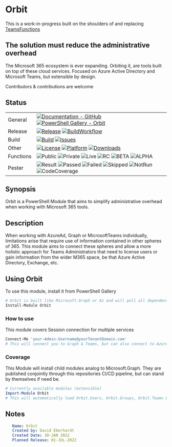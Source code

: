 # Orbit

This is a work-in-progress built on the shoulders of and replacing [TeamsFunctions](https://github.com/DEberhardt/TeamsFunctions)

## The solution must reduce the administrative overhead

The Microsoft 365 ecosystem is ever expanding. Orbiting it, are tools built on top of these cloud services. Focused on Azure Active Directory and Microsoft Teams, but extensible by design.

Contributors & contributions are welcome

## Status

|           |                                                                                                                                                                                                                                                                                                                                                                    |
| --------- | ------------------------------------------------------------------------------------------------------------------------------------------------------------------------------------------------------------------------------------------------------------------------------------------------------------------------------------------------------------------ |
| General     |  [![Documentation - GitHub](https://img.shields.io/badge/Documentation-Orbit-blue.svg)](https://github.com/DEberhardt/Orbit/tree/master/docs) [![PowerShell Gallery - Orbit](https://img.shields.io/badge/PowerShell%20Gallery-Orbit-blue.svg)](https://www.powershellgallery.com/packages/Orbit/) |
| Release     | [![Release](https://img.shields.io/github/v/release/DEberhardt/Orbit?include_prereleases&sort=semver)](.\readme.md) [![BuildWorkflow](https://img.shields.io/github/workflow/status/DEberhardt/Orbit/Publish)](.\readme.md) |
| Build     |  [![Build](https://img.shields.io/badge/Build-unknown-orange.svg)](.\readme.md) [![Issues](https://img.shields.io/github/issues/DEberhardt/Orbit)](https://github.com/DEberhardt/Orbit/issues) |
| Other     | [![License](https://img.shields.io/github/license/DEberhardt/Orbit)](https://github.com/DEberhardt/Orbit/blob/master/LICENSE) [![Platform](https://img.shields.io/powershellgallery/p/Orbit)](.\readme.md) [![Downloads](https://img.shields.io/powershellgallery/dt/Orbit)](.\readme.md) |
| Functions | ![Public](https://img.shields.io/badge/Public-0-blue.svg) ![Private](https://img.shields.io/badge/Private-0-grey.svg) ![Live](https://img.shields.io/badge/Live-0-blue.svg) ![RC](https://img.shields.io/badge/RC-0-green.svg) ![BETA](https://img.shields.io/badge/BETA-3-yellow.svg) ![ALPHA](https://img.shields.io/badge/ALPHA-4-orange.svg)                                                                                                                                                                           |
| Pester    | ![Result](https://img.shields.io/badge/Result-pass-green.svg) ![Passed](https://img.shields.io/badge/Passed-0-blue.svg) ![Failed](https://img.shields.io/badge/Failed-0-red.svg) ![Skipped](https://img.shields.io/badge/Skipped-33-yellow.svg) ![NotRun](https://img.shields.io/badge/NotRun-44-grey.svg) ![CodeCoverage](https://img.shields.io/badge/CodeCoverage-0%25-red.svg)                                                                                                                              |

## Synopsis

Orbit is a PowerShell Module that aims to simplify administrative overhead when working with Microsoft 365 tools.

## Description

When working with AzureAd, Graph or MicrosoftTeams individually, limitations arise that require use of information contained in other spheres of 365. This module aims to connect these spheres and allow a more holistic approach for Teams Administrators that need to license users or gain information from the wider M365 space, be that Azure Active Directory, Exchange, etc.

## Using Orbit

To use this module, install it from PowerShell Gallery

```powershell
# Orbit is built like Microsoft.Graph or Az and will pull all dependent modules
Install-Module Orbit
```

### How to use

This module covers Session connection for multiple services

```powershell
Connect-Me 'your-Admin-Username@yourTenantDomain.com'
# This will connect you to Graph & Teams, but can also connect to AzureAd and/or Exchange with switches.
```

### Coverage

This Module will install child modules analog to Microsoft.Graph. They are published conjointly through this repositories CI/CD pipeline, but can stand by themselves if need be.

```powershell
# Currently available modules (extensible)
Import-Module Orbit
# This will automatically load Orbit.Users, Orbit.Groups, Orbit.Teams & Orbit.Tools
```

## Notes

```yaml
   Name: Orbit
   Created by: David Eberhardt
   Created Date: 30-JAN 2022
   Planned Release: 01-JUL-2022
```
